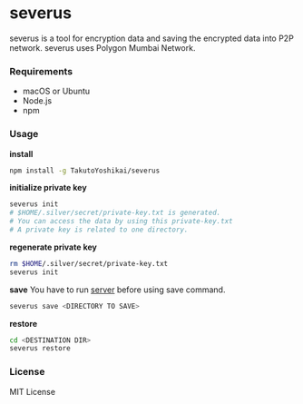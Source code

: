 # severus
severus is a tool for encryption data and saving the encrypted data into P2P network. severus uses Polygon Mumbai Network.

### Requirements
* macOS or Ubuntu
* Node.js
* npm

### Usage
**install**
```bash
npm install -g TakutoYoshikai/severus
```

**initialize private key**
```bash
severus init
# $HOME/.silver/secret/private-key.txt is generated. 
# You can access the data by using this private-key.txt
# A private key is related to one directory.
```

**regenerate private key**
```bash
rm $HOME/.silver/secret/private-key.txt
severus init
```

**save**
You have to run [server](https://github.com/TakutoYoshikai/severus-server) before using save command.

```bash
severus save <DIRECTORY TO SAVE>
```

**restore**
```bash
cd <DESTINATION DIR>
severus restore
```

### License
MIT License
